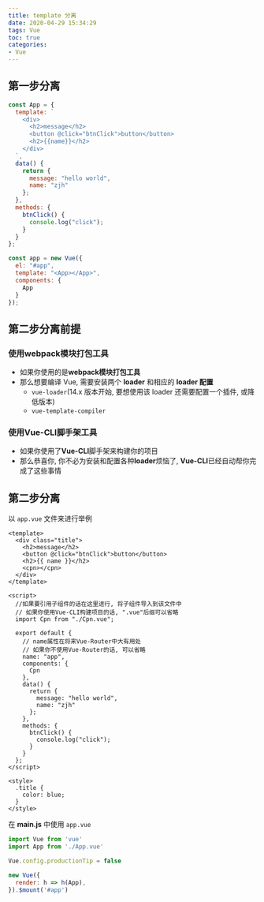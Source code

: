 ```yaml
---
title: template 分离
date: 2020-04-29 15:34:29
tags: Vue
toc: true
categories:
- Vue
---
```


## 第一步分离

```javascript
const App = {
  template: `
    <div>
      <h2>message</h2>
      <button @click="btnClick">button</button>
      <h2>{{name}}</h2>
    </div>
  `,
  data() {
    return {
      message: "hello world",
      name: "zjh"
    };
  },
  methods: {
    btnClick() {
      console.log("click");
    }
  }
};

const app = new Vue({
  el: "#app",
  template: "<App></App>",
  components: {
    App
  }
});
```

<!-- more -->

## 第二步分离前提

### 使用webpack模块打包工具

- 如果你使用的是**webpack模块打包工具**
- 那么想要编译 Vue, 需要安装两个 **loader** 和相应的 **loader 配置**
  - `vue-loader`(14.x 版本开始, 要想使用该 loader 还需要配置一个插件, 或降低版本)
  - `vue-template-compiler`

### 使用Vue-CLI脚手架工具

- 如果你使用了**Vue-CLI**脚手架来构建你的项目
- 那么恭喜你, 你不必为安装和配置各种**loader**烦恼了, **Vue-CLI**已经自动帮你完成了这些事情

## 第二步分离

以 `app.vue` 文件来进行举例

```vue
<template>
  <div class="title">
    <h2>message</h2>
    <button @click="btnClick">button</button>
    <h2>{{ name }}</h2>
    <cpn></cpn>
  </div>
</template>

<script>
  //如果要引用子组件的话在这里进行, 将子组件导入到该文件中
  // 如果你使用Vue-CLI构建项目的话, ".vue"后缀可以省略
  import Cpn from "./Cpn.vue";

  export default {
    // name属性在将来Vue-Router中大有用处
    // 如果你不使用Vue-Router的话, 可以省略
    name: "app",
    components: {
      Cpn
    },
    data() {
      return {
        message: "hello world",
        name: "zjh"
      };
    },
    methods: {
      btnClick() {
        console.log("click");
      }
    }
  };
</script>

<style>
  .title {
    color: blue;
  }
</style>
```

在 **main.js** 中使用 `app.vue`

```javascript
import Vue from 'vue'
import App from './App.vue'

Vue.config.productionTip = false

new Vue({
  render: h => h(App),
}).$mount('#app')
```

